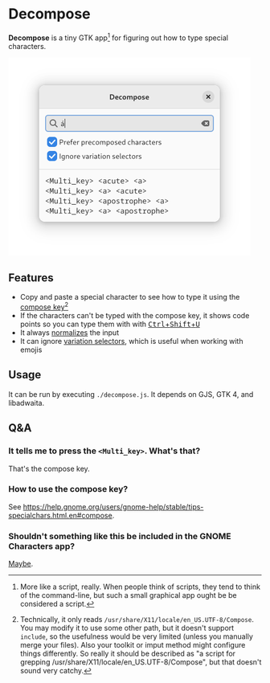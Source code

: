 # Decompose

**Decompose** is a tiny GTK app[^1] for figuring out how to type special characters.

![Screenshot](screenshot.png)

## Features

- Copy and paste a special character to see how to type it using the [compose key](https://en.wikipedia.org/wiki/Compose_key)[^2]
- If the characters can't be typed with the compose key, it shows code points so you can type them with with [<kbd>Ctrl</kbd>+<kbd>Shift</kbd>+<kbd>U</kbd>](https://help.gnome.org/users/gnome-help/stable/tips-specialchars.html.en#ctrlshiftu)
- It always [normalizes](https://www.unicode.org/faq/normalization.html) the input
- It can ignore [variation selectors](https://en.wikipedia.org/wiki/Variant_form_(Unicode)), which is useful when working with emojis

## Usage

It can be run by executing `./decompose.js`. It depends on GJS, GTK 4, and libadwaita.

## Q&A

### It tells me to press the `<Multi_key>`. What's that?

That's the compose key.

### How to use the compose key?

See https://help.gnome.org/users/gnome-help/stable/tips-specialchars.html.en#compose.

### Shouldn't something like this be included in the GNOME Characters app?

[Maybe](https://gitlab.gnome.org/GNOME/gnome-characters/-/issues/80).

[^1]: More like a script, really. When people think of scripts, they tend to think of the command-line, but such a small graphical app ought be be considered a script.

[^2]: Technically, it only reads `/usr/share/X11/locale/en_US.UTF-8/Compose`. You may modify it to use some other path, but it doesn't support `include`, so the usefulness would be very limited (unless you manually merge your files). Also your toolkit or imput method might configure things differently. So really it should be described as "a script for grepping /usr/share/X11/locale/en_US.UTF-8/Compose", but that doesn't sound very catchy.
